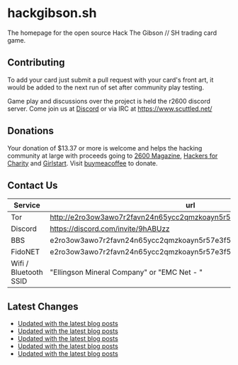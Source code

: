 # hackgibson.sh
The homepage for the open source Hack The Gibson // SH trading card game.


## Contributing

To add your card just submit a pull request with your card's front art, it would be added to the next run of set after community play testing.

Game play and discussions over the project is held the r2600 discord server. Come join us at [Discord](https://discord.com/invite/9hABUzz) or via IRC at https://www.scuttled.net/


## Donations

Your donation of $13.37 or more is welcome and helps the hacking community at large with proceeds going to [2600 Magazine](https://2600.com/), [Hackers for Charity](https://hackersforcharity.org) and [Girlstart](https://girlstart.org).  Visit [buymeacoffee](https://www.buymeacoffee.com/hackgibson.sh) to donate.


## Contact Us

Service | url
-|-
Tor | http://e2ro3ow3awo7r2favn24n65ycc2qmzkoayn5r57e3f56nvjwdcgg32ad.onion
Discord | https://discord.com/invite/9hABUzz
BBS | e2ro3ow3awo7r2favn24n65ycc2qmzkoayn5r57e3f56nvjwdcgg32ad.onion:23
FidoNET | e2ro3ow3awo7r2favn24n65ycc2qmzkoayn5r57e3f56nvjwdcgg32ad.onion:24554
Wifi / Bluetooth SSID | "Ellingson Mineral Company" or "EMC Net - <fidonet address>"

## Latest Changes
<!-- BLOG-POST-LIST:START -->
- [Updated with the latest blog posts](https://github.com/DFW2600/hackgibson.sh/commit/40270d9c43649255a54fce66de20bb7109a8669d)
- [Updated with the latest blog posts](https://github.com/DFW2600/hackgibson.sh/commit/10eb6525d25b68023f61e0ae206b623c477f1adf)
- [Updated with the latest blog posts](https://github.com/DFW2600/hackgibson.sh/commit/323821a7a9d67ce291ece70a53a4ddde59ea8e44)
- [Updated with the latest blog posts](https://github.com/DFW2600/hackgibson.sh/commit/d615efb64ba1d8c6b33b3156fabba8466814829f)
- [Updated with the latest blog posts](https://github.com/DFW2600/hackgibson.sh/commit/89b13a9351c6d9c6eb40c2f7b2bf3d0c1bbb4456)
<!-- BLOG-POST-LIST:END -->
